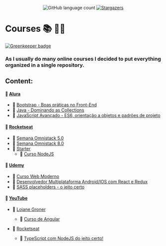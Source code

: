 <p align="center">
  <img alt="GitHub language count" src="https://img.shields.io/github/languages/count/MrS4w/courses?color=%2304D361">
  <a href="https://github.com/MrS4w/courses/stargazers">
    <img alt="Stargazers" src="https://img.shields.io/github/stars/MrS4w/courses?style=social">
  </a>
</p>

# Courses :books: :man_technologist:

[![Greenkeeper badge](https://badges.greenkeeper.io/MrS4w/courses.svg)](https://greenkeeper.io/)

### As I usually do many online courses I decided to put everything organized in a single repository.


## Content:

#### :file_folder: [Alura](https://github.com/MrS4w/courses/tree/master/Alura)
* :open_file_folder: [Bootstrap - Boas práticas no Front-End](https://github.com/MrS4w/courses/tree/master/Alura/Curso%20Bootstrap)
* :open_file_folder: [Java - Dominando as Collections](https://github.com/MrS4w/courses/tree/master/Alura/Curso%20Java%20Collections)
* :open_file_folder: [JavaScript Avançado - ES6, orientação a objetos e padrões de projeto](https://github.com/MrS4w/courses/tree/master/Alura/Curso%20ES6)

#### :file_folder: [Rocketseat](https://github.com/MrS4w/courses/tree/master/Rocketseat)
* :open_file_folder: [Semana Omnistack 5.0](https://github.com/MrS4w/courses/tree/master/Rocketseat/Semana%20OmniStack%2005)
* :open_file_folder: [Semana Omnistack 8.0](https://github.com/MrS4w/courses/tree/master/Rocketseat/Semana%20OmniStack%2008)
* :open_file_folder: [Starter](https://github.com/MrS4w/courses/tree/master/Rocketseat/Starter)
  * :open_file_folder: [Curso NodeJS](https://github.com/MrS4w/courses/tree/master/Rocketseat/Starter/Curso%20NodeJS)

#### :file_folder: [Udemy](https://github.com/MrS4w/courses/tree/master/Udemy)
* :open_file_folder: [Curso Web Moderno](https://github.com/MrS4w/courses/tree/master/Udemy/Curso%20Web%20Moderno)
* :open_file_folder: [Desenvolvedor Multiplataforma Android/IOS com React e Redux](https://github.com/MrS4w/courses/tree/master/Udemy/Desenvolvedor%20Multiplataforma%20Android%20ou%20IOS%20com%20React%20e%20Redux)
* :open_file_folder: [SASS placeholders - o jeito certo](https://github.com/MrS4w/courses/tree/master/Udemy/Sass%20placeholders%20-%20o%20jeito%20certo)

#### :file_folder: [YouTube](https://github.com/MrS4w/courses/tree/master/YouTube)
* :open_file_folder: [Loiane Groner](https://github.com/MrS4w/courses/tree/master/YouTube/Loiane%20Groner)
  * :open_file_folder: [Curso de Angular](https://github.com/MrS4w/courses/tree/master/YouTube/Loiane%20Groner/curso-angular2)

* :open_file_folder: [Rocketseat](https://github.com/MrS4w/courses/tree/master/YouTube/Rocketseat)
  * :open_file_folder: [TypeScript com NodeJS do jeito certo!](https://github.com/MrS4w/courses/tree/master/YouTube/Rocketseat/tsnode)
